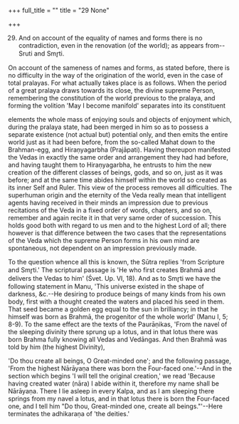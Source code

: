 +++
full_title = ""
title = "29 None"

+++


29. And on account of the equality of names and forms there is no contradiction, even in the renovation (of the world); as appears from--Sruti and Smr̥ti.

On account of the sameness of names and forms, as stated before, there is no difficulty in the way of the origination of the world, even in the case of total pralayas. For what actually takes place is as follows. When the period of a great pralaya draws towards its close, the divine supreme Person, remembering the constitution of the world previous to the pralaya, and forming the volition 'May I become manifold' separates into its constituent

elements the whole mass of enjoying souls and objects of enjoyment which, during the pralaya state, had been merged in him so as to possess a separate existence (not actual but) potential only, and then emits the entire world just as it had been before, from the so-called Mahat down to the Brahman-egg, and Hiraṇyagarbha (Prajāpati). Having thereupon manifested the Vedas in exactly the same order and arrangement they had had before, and having taught them to Hiraṇyagarbha, he entrusts to him the new creation of the different classes of beings, gods, and so on, just as it was before; and at the same time abides himself within the world so created as its inner Self and Ruler. This view of the process removes all difficulties. The superhuman origin and the eternity of the Veda really mean that intelligent agents having received in their minds an impression due to previous recitations of the Veda in a fixed order of words, chapters, and so on, remember and again recite it in that very same order of succession. This holds good both with regard to us men and to the highest Lord of all; there however is that difference between the two cases that the representations of the Veda which the supreme Person forms in his own mind are spontaneous, not dependent on an impression previously made.

To the question whence all this is known, the Sūtra replies 'from Scripture and Smr̥ti.' The scriptural passage is 'He who first creates Brahmā and delivers the Vedas to him' (Śvet. Up. VI, 18). And as to Smr̥ti we have the following statement in Manu, 'This universe existed in the shape of darkness, &c.--He desiring to produce beings of many kinds from his own body, first with a thought created the waters and placed his seed in them. That seed became a golden egg equal to the sun in brilliancy; in that he himself was born as Brahmā, the progenitor of the whole world' (Manu I, 5; 8-9). To the same effect are the texts of the Paurāṇikas, 'From the navel of the sleeping divinity there sprung up a lotus, and in that lotus there was born Brahma fully knowing all Vedas and Vedāngas. And then Brahmā was told by him (the highest Divinity),

'Do thou create all beings, O Great-minded one'; and the following passage, 'From the highest Nārāyaṇa there was born the Four-faced one.'--And in the section which begins 'I will tell the original creation,' we read 'Because having created water (nāra) I abide within it, therefore my name shall be Nārāyaṇa. There I lie asleep in every Kalpa, and as I am sleeping there springs from my navel a lotus, and in that lotus there is born the Four-faced one, and I tell him "Do thou, Great-minded one, create all beings."'--Here terminates the adhikaraṇa of 'the deities.'

